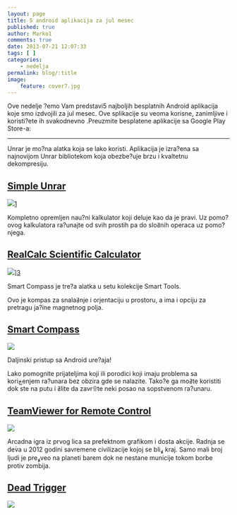 ```yaml
---
layout: page
title: 5 android aplikacija za jul mesec
published: true
author: Marko1
comments: true
date: 2013-07-21 12:07:33
tags: [ ]
categories:
    - nedelja
permalink: blog/:title
image:
    feature: cover7.jpg
---
```

Ove nedelje ?emo Vam predstavi5 najboljih besplatnih Android aplikacija koje smo izdvojili za jul mesec. Ove splikacije su veoma korisne, zanimljive i koristi?ete ih svakodnevno .Preuzmite besplatene aplikacije sa Google Play Store-a:

* * *

Unrar je mo?na alatka koja se lako koristi. Aplikacija je izra?ena sa najnovijom Unrar bibliotekom koja obezbe?uje brzu i kvaltetnu dekompresiju.

## [Simple Unrar][1]

![][2][1]

Kompletno opremljen nau?ni kalkulator koji deluje kao da je pravi. Uz pomo? ovog kalkulatora ra?unajte od svih prostih pa do sloߥnih operaca uz pomo? njega.

## [RealCalc Scientific Calculator][3]

![][4]][3]

Smart Compass je tre?a alatka u setu kolekcije Smart Tools.
  
Ovo je kompas za snalaߥnje i orjentaciju u prostoru, a ima i opciju za pretragu ja?ine magnetnog polja.

## [Smart Compass][5]

[![][6]][5]

Daljinski pristup sa Android ure?aja!
  
Lako pomognite prijateljima koji ili porodici koji imaju problema sa koriڿenjem ra?unara bez obzira gde se nalazite. Tako?e ga moߥte koristiti dok ste na putu i ߥlite da zavr۩te neki posao na sopstvenom ra?unaru.

## [TeamViewer for Remote Control][7]

[![][8]][7]

Arcadna igra iz prvog lica sa prefektnom grafikom i dosta akcije. Radnja se deۡva u 2012 godini savremene civilizacije kojoj se bliߩ kraj. Samo mali broj ljudi je preߩveo na planeti barem dok ne nestane municije tokom borbe protiv zombija.

## [Dead Trigger][9]

[![][10]][9]

 [1]: https://play.google.com/store/apps/details?id=com.resonancelab.unrar
 [2]: {{site.baseurl}}/images/post//uploads/2013/07/unrar.jpg
 [3]: https://play.google.com/store/apps/details?id=uk.co.nickfines.RealCalc
 [4]: {{site.baseurl}}/images/post//uploads/2013/07/calculator.jpg
 [5]: https://play.google.com/store/apps/details?id=kr.sira.compass
 [6]: {{site.baseurl}}/images/post//uploads/2013/07/compass.jpg
 [7]: https://play.google.com/store/apps/details?id=com.teamviewer.teamviewer.market.mobile
 [8]: {{site.baseurl}}/images/post//uploads/2013/07/teamviewer.jpg
 [9]: https://play.google.com/store/apps/details?id=com.madfingergames.deadtrigger
 [10]: {{site.baseurl}}/images/post//uploads/2013/07/deadtrigger.jpg